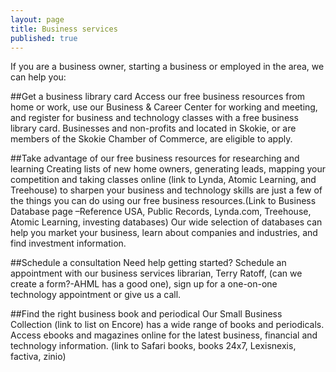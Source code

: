 ```yaml
---
layout: page
title: Business services
published: true
---
```


If you are a business owner, starting a business or employed in the area, we can help you:

##Get a business library card
Access our free business resources from home or work, use our Business & Career Center for working and meeting, and register for business and technology classes with a free business library card. Businesses and non-profits and located in Skokie, or are members of the Skokie Chamber of Commerce, are eligible to apply. 

##Take advantage of our free business resources for researching and learning
Creating lists of new home owners, generating leads, mapping your competition and taking classes online (link to Lynda, Atomic Learning, and Treehouse) to sharpen your business and technology skills are just a few of the things you can do using our free business resources.(Link to Business Database page –Reference USA, Public Records, Lynda.com, Treehouse, Atomic Learning, investing databases) Our wide selection of databases can help you market your business, learn about companies and industries, and find investment information.

##Schedule a consultation
Need help getting started? Schedule an appointment with our business services librarian, Terry Ratoff, (can we create a form?-AHML has a good one), sign up for a one-on-one technology appointment or give us a call.

##Find the right business book and periodical
Our Small Business Collection (link to list on Encore) has a wide range of books and periodicals. Access ebooks and magazines online for the latest business, financial and technology information. (link to Safari books, books 24x7, Lexisnexis, factiva, zinio)















